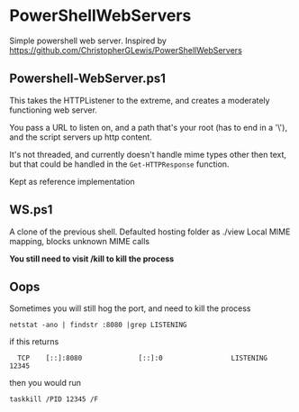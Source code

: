 # PowerShellWebServers

Simple powershell web server. Inspired by https://github.com/ChristopherGLewis/PowerShellWebServers

## Powershell-WebServer.ps1
This takes the HTTPListener to the extreme, and creates a moderately functioning web server.  

You pass a URL to listen on, and a path that's your root (has to end in a '\\'), 
and the script servers up http content.

It's not threaded, and currently doesn't handle mime types other then text, but that could be handled in the `Get-HTTPResponse` function.     

Kept as reference implementation

## WS.ps1

A clone of the previous shell.
Defaulted hosting folder as ./view
Local MIME mapping, blocks unknown MIME calls

**You still need to visit /kill to kill the process**


## Oops

Sometimes you will still hog the port, and need to kill the process

`netstat -ano | findstr :8080 |grep LISTENING`

if this returns


`  TCP    [::]:8080              [::]:0                 LISTENING       12345`

then you would run

`taskkill /PID 12345 /F`

